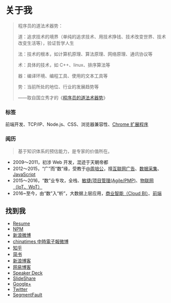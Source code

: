 # 关于我

> 程序员的道法术器势：
>
> 道：追求技术的境界（单纯的追求技术、用技术挣钱、技术改变世界、技术改变生活等），验证哲学人生
>
> 法：技术的根本，如计算机原理、算法原理、网络原理、通讯协议等
>
> 术：具体的技术，如 C++、linux、排序算法等
>
> 器：编译环境、编程工具、使用的文本工具等
>
> 势：当前所处的地位、行业的发展趋势等
>
> ——取自国立秀才的《[程序员的道法术器势](http://www.cnblogs.com/guolixiucai/p/4619774.html)》

### 标签

前端开发、TCP/IP、Node.js、CSS、浏览器兼容性、[Chrome 扩展程序](https://github.com/TingGe/chrome-extensions)

### 阅历

> 基于知识体系的预估能力，是专家的价值所在。

- 2009～2011，初涉 Web 开发，混迹于天朝帝都
- 2012～2015，“广”而“数”缘，受教于[@周培公](https://github.com/peigong)，擅[互联网广告](https://github.com/TingGe/internet-ads)、[数据采集](https://github.com/TingGe/web-analytics)、[JavaScript](https://github.com/TingGe/develop-tools)
- 2015～2016，“数”业专攻，全栈、[敏捷/项目管理(Agile/PMP)](敏捷/项目管理(Agile/PMP))、[物联网（IoT、WoT）](http://tingge.github.io/html/iot.html)
- 2016~至今，由“数”入“析”，大数据上层应用，[商业智能（Cloud BI）](http://tingge.github.io/html/cloud-bi.html)、[前端](http://tingge.github.io/html/js.html)


## 找到我

- [Resume](http://resume.github.io/?TingGe)
- [NPM](https://www.npmjs.com/~tingge)
- [新浪微博](http://weibo.com/u/1667946592)
- [chinatimes 中時電子報微博](http://weibo.chinatimes.com/user/1667946592)
- [知乎](https://www.zhihu.com/people/xing-rui-ting)
- [简书](http://www.jianshu.com/users/18aa7bdaf600/timeline)
- [新浪博客](http://blog.sina.com.cn/tinggebar)
- [网易博客](http://505253293.blog.163.com/)
- [Speaker Deck](https://speakerdeck.com/tingge)
- [SlideShare](http://www.slideshare.net/RuitingXing)
- [Google+](https://plus.google.com/u/0/102081580957836818709/)
- [Twitter](https://twitter.com/Ge168)
- [SegmentFault](https://segmentfault.com/u/tingge)


